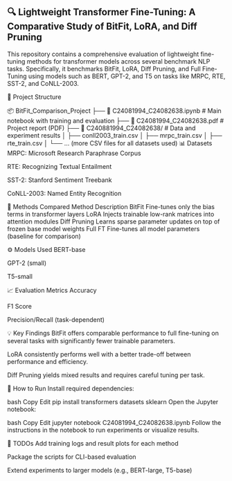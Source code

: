 ## 🔍 Lightweight Transformer Fine-Tuning: A Comparative Study of BitFit, LoRA, and Diff Pruning
This repository contains a comprehensive evaluation of lightweight fine-tuning methods for transformer models across several benchmark NLP tasks. Specifically, it benchmarks BitFit, LoRA, Diff Pruning, and Full Fine-Tuning using models such as BERT, GPT-2, and T5 on tasks like MRPC, RTE, SST-2, and CoNLL-2003.

📁 Project Structure

📦 BitFit_Comparison_Project
├── 📄 C24081994_C24082638.ipynb       # Main notebook with training and evaluation
├── 📄 C24081994_C24082638.pdf         # Project report (PDF)
├── 📂 C240881994_C24082638/           # Data and experiment results
│   ├── conll2003_train.csv
│   ├── mrpc_train.csv
│   ├── rte_train.csv
│   └── ... (more CSV files for all datasets used)
📊 Datasets
MRPC: Microsoft Research Paraphrase Corpus

RTE: Recognizing Textual Entailment

SST-2: Stanford Sentiment Treebank

CoNLL-2003: Named Entity Recognition

🧪 Methods Compared
Method	Description
BitFit	Fine-tunes only the bias terms in transformer layers
LoRA	Injects trainable low-rank matrices into attention modules
Diff Pruning	Learns sparse parameter updates on top of frozen base model weights
Full FT	Fine-tunes all model parameters (baseline for comparison)

⚙️ Models Used
BERT-base

GPT-2 (small)

T5-small

📈 Evaluation Metrics
Accuracy

F1 Score

Precision/Recall (task-dependent)

💡 Key Findings
BitFit offers comparable performance to full fine-tuning on several tasks with significantly fewer trainable parameters.

LoRA consistently performs well with a better trade-off between performance and efficiency.

Diff Pruning yields mixed results and requires careful tuning per task.

🚀 How to Run
Install required dependencies:

bash
Copy
Edit
pip install transformers datasets sklearn
Open the Jupyter notebook:

bash
Copy
Edit
jupyter notebook C24081994_C24082638.ipynb
Follow the instructions in the notebook to run experiments or visualize results.

📌 TODOs
 Add training logs and result plots for each method

 Package the scripts for CLI-based evaluation

 Extend experiments to larger models (e.g., BERT-large, T5-base)
